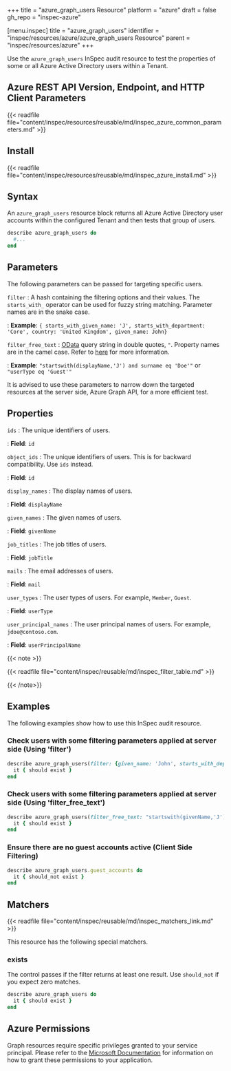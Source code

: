 +++
title = "azure_graph_users Resource"
platform = "azure"
draft = false
gh_repo = "inspec-azure"

[menu.inspec]
title = "azure_graph_users"
identifier = "inspec/resources/azure/azure_graph_users Resource"
parent = "inspec/resources/azure"
+++

Use the `azure_graph_users` InSpec audit resource to test the properties of some or all Azure Active Directory users within a Tenant.

## Azure REST API Version, Endpoint, and HTTP Client Parameters

{{< readfile file="content/inspec/resources/reusable/md/inspec_azure_common_parameters.md" >}}

## Install

{{< readfile file="content/inspec/resources/reusable/md/inspec_azure_install.md" >}}

## Syntax

An `azure_graph_users` resource block returns all Azure Active Directory user accounts within the configured Tenant and then tests that group of users.

```ruby
describe azure_graph_users do
  #...
end
```

## Parameters

The following parameters can be passed for targeting specific users.

`filter`
: A hash containing the filtering options and their values. The `starts_with_` operator can be used for fuzzy string matching. Parameter names are in the snake case.

: **Example**: `{ starts_with_given_name: 'J', starts_with_department: 'Core', country: 'United Kingdom', given_name: John}`

`filter_free_text`
: [OData](https://www.odata.org/getting-started/basic-tutorial/) query string in double quotes, `"`. Property names are in the camel case. Refer to [here](https://docs.microsoft.com/en-us/graph/query-parameters#filter-parameter) for more information.

: **Example**: `"startswith(displayName,'J') and surname eq 'Doe'"` or `"userType eq 'Guest'"`

It is advised to use these parameters to narrow down the targeted resources at the server side, Azure Graph API, for a more efficient test.

## Properties

`ids`
: The unique identifiers of users.

: **Field**: `id`

`object_ids`
: The unique identifiers of users. This is for backward compatibility. Use `ids` instead.

: **Field**: `id`

`display_names`
: The display names of users.

: **Field**: `displayName`

`given_names`
: The given names of users.

: **Field**: `givenName`

`job_titles`
: The job titles of users.

: **Field**: `jobTitle`

`mails`
: The email addresses of users.

: **Field**: `mail`

`user_types`
: The user types of users. For example, `Member`, `Guest`.

: **Field**: `userType`

`user_principal_names`
: The user principal names of users. For example, `jdoe@contoso.com`.

: **Field**: `userPrincipalName`

{{< note >}}

{{< readfile file="content/inspec/reusable/md/inspec_filter_table.md" >}}

{{< /note>}}

## Examples

The following examples show how to use this InSpec audit resource.

### Check users with some filtering parameters applied at server side (Using 'filter')

```ruby
describe azure_graph_users(filter: {given_name: 'John', starts_with_department: 'Customer'}) do
  it { should exist }
end
```

### Check users with some filtering parameters applied at server side (Using 'filter_free_text')

```ruby
describe azure_graph_users(filter_free_text: "startswith(givenName,'J') and startswith(department,'customer') and country eq 'United States'") do
  it { should exist }
end
```

### Ensure there are no guest accounts active (Client Side Filtering)

```ruby
describe azure_graph_users.guest_accounts do
  it { should_not exist }
end
```

## Matchers

{{< readfile file="content/inspec/reusable/md/inspec_matchers_link.md" >}}

This resource has the following special matchers.

### exists

The control passes if the filter returns at least one result. Use `should_not` if you expect zero matches.

```ruby
describe azure_graph_users do
  it { should exist }
end
```

## Azure Permissions

Graph resources require specific privileges granted to your service principal.
Please refer to the [Microsoft Documentation](https://docs.microsoft.com/en-us/azure/active-directory/develop/active-directory-integrating-applications#updating-an-application) for information on how to grant these permissions to your application.
